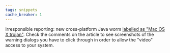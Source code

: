 ```yaml
---
tags: snippets
cache_breaker: 1
---
```


Irresponsible reporting: new cross-platform Java worm [labelled as "Mac OS X trojan"](http://arstechnica.com/apple/news/2010/10/new-java-trojan-attacks-mac-os-x-via-social-networking-sites.ars). Check the comments on the article to see screenshots of the warning dialogs you have to click through in order to allow the "video" access to your system.

